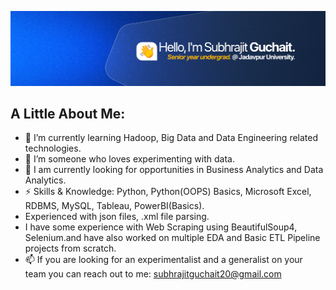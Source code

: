 ![](Linkedin_cover.png)

<!--
**Subhrajit91939/Subhrajit91939** is a ✨ _special_ ✨ repository because its `README.md` (this file) appears on your GitHub profile.

Here are some ideas to get you started:

- 🔭 I’m currently working on ...
- 🌱 I’m currently learning ...
- 👯 I’m looking to collaborate on ...
- 🤔 I’m looking for help with ...
- 💬 Ask me about ...
- 📫 How to reach me: ...
- 😄 Pronouns: ...
- ⚡ Fun fact: ...
-->

<h2>A Little About Me:</h2>

- 🌱 I’m currently learning Hadoop, Big Data and Data Engineering related technologies.
- 🔭 I’m someone who loves experimenting with data.
- 🎯 I am currently looking for opportunities in Business Analytics and Data Analytics.
- ⚡ Skills & Knowledge: Python, Python(OOPS) Basics, Microsoft Excel, RDBMS, MySQL, Tableau, PowerBI(Basics).
- Experienced with json files, .xml file parsing.
- I have some experience with Web Scraping using BeautifulSoup4, Selenium.and have also worked on multiple EDA and Basic ETL Pipeline projects from scratch.
- 📫 If you are looking for an experimentalist and a generalist on your team you can reach out to me: subhrajitguchait20@gmail.com
